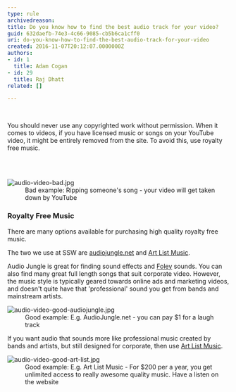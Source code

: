 ```yaml
---
type: rule
archivedreason: 
title: Do you know how to find the best audio track for your video?
guid: 632daefb-74e3-4c66-9085-cb5b6ca1cff0
uri: do-you-know-how-to-find-the-best-audio-track-for-your-video
created: 2016-11-07T20:12:07.0000000Z
authors:
- id: 1
  title: Adam Cogan
- id: 29
  title: Raj Dhatt
related: []

---
```



​<p>You should never use any&#160;copyrighted work&#160;without permission. When it comes to videos,&#160;if you have licensed music or songs&#160;on your YouTube video, it might be entirely&#160;removed from the site. To avoid this, use royalty free music.​<br></p>
<br><excerpt class='endintro'></excerpt><br>
<dl class="badImage"><dt>
      <img src="/PublishingImages/audio-video-bad.jpg" alt="audio-video-bad.jpg" />
   </dt><dd>Bad example&#58; Ripping someone's song - your video will get taken down by YouTube<br></dd></dl><h3 class="ssw15-rteElement-H3">Royalty Free Music​​​<br></h3><p>There are many options available for purchasing high quality royalty free music.​<br></p><p>The two we use at SSW are 
   <a href="https&#58;//audiojungle.net/" target="_blank">audiojungle.net</a> and <a href="http&#58;//www.art-list.io/%22%20%5ct%20%22_blank" target="_blank">Art List Music</a>.</p><p>Audio Jungle is great for finding sound effects and 
   <a href="https&#58;//en.wikipedia.org/wiki/Foley_%28filmmaking%29" target="_blank">Foley</a> sounds. You can also find many great full length songs that suit corporate video. However, the music style is typically geared towards online ads and marketing videos, and doesn't quite have that 'professional' sound you get from bands and mainstream artists.​​<br></p><dl class="goodImage"><dt>
      <img src="/PublishingImages/audio-video-good-audiojungle.jpg" alt="audio-video-good-audiojungle.jpg" />
   </dt><dd>​Good example&#58; E.g. AudioJungle.net - you can pay $1 for a laugh track​<br></dd></dl><p>If you want audio that sounds more like professional music created by bands and artists, but still designed for corporate, then use 
   <a href="http&#58;//www.art-list.io/" target="_blank">Art List Music​</a>.</p><dl class="goodImage"><dt>
      <img src="/PublishingImages/audio-video-good-art-list.jpg" alt="audio-video-good-art-list.jpg" />
   </dt><dd>Good example&#58; E.g. Art List Music -&#160;For $200 per a year, you get unlimited access to really awesome quality music. Have a listen on the website</dd></dl> ​<br>



